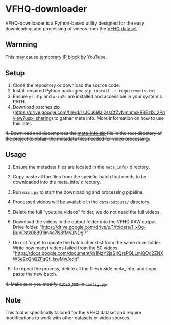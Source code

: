 # VFHQ-downloader

VFHQ-downloader is a Python-based utility designed for the easy downloading and processing of videos from the [VFHQ dataset](https://liangbinxie.github.io/projects/vfhq/).

## Warnning

This may cause [temporary IP block](https://github.com/yt-dlp/yt-dlp/issues/7860) by YouTube.

## Setup

1. Clone the repository or download the source code.
2. Install required Python packages: `pip install -r requirements.txt`.
3. Ensure `yt-dlp` and `aria2c` are installed and accessible in your system's PATH.
4. Download batches.zip (https://drive.google.com/file/d/1sJCu69laj2ssCfZvNmhmskRBEzIS_2Pr/view?usp=sharing) to gather meta info. More information on how to use this later. 

~~4. Download and decompress the [meta_info.zip](https://1drv.ms/u/s!Ag1HH_EDGMqqh2i5sgNyHpcVldos?e=8wKFtV) file in the root directory of the project to obtain the metadata files needed for video processing.~~

## Usage

1. Ensure the metadata files are located in the `meta_info/` directory.
2. Copy paste all the files from the speicfic batch that needs to be downloaded into the meta_info/ directory. 
2. Run `main.py` to start the downloading and processing pipeline.
3. Processed videos will be available in the `data/outputs/` directory.
4. Delete the full "youtube videos" folder, we do not need the full videos. 
5. Download the videos in the output folder into the VFHQ RAW output Drive folder. "https://drive.google.com/drive/u/1/folders/1_xOg-BuVCstk08891Im4e7N8fMVJNDgP"

6. Do not forget to update the batch checklist from the same drive folder. Write how manyt videos failed from the 50 videos. "https://docs.google.com/document/d/1NzY2jaS4QrsPGLLmiQOc2ZNXW3e2xQnQZFqQf_IswMw/edit" 

7. To repeat the process, delete all the files inside meta_info, and copy paste the new batch. 


~~4. Make sure you modify `VIDEO_NUM` in `config.py`.~~

## Note

This tool is specifically tailored for the VFHQ dataset and require modifications to work with other datasets or video sources.
